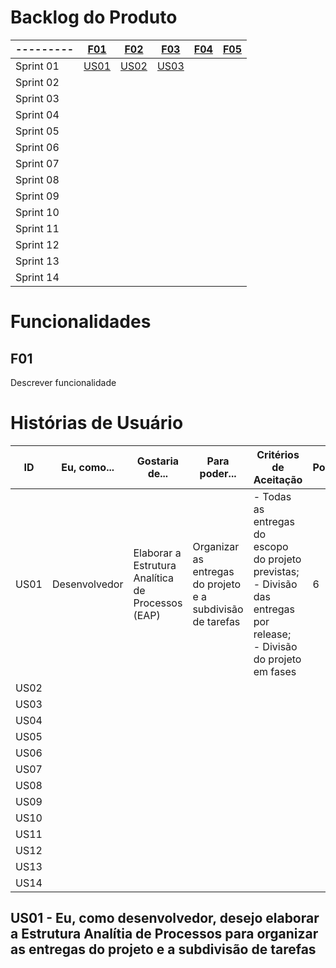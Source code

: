 # Backlog do Produto

| --------- | [F01](#f01) | [F02](#f02)  | [F03](#f03)  | [F04](#f04)  | [F05](#f05)  |
|--|--|--|--|--|--|
| Sprint 01 | [US01](#us01) | [US02](#us02)  | [US03](#us03)  |  | |
| Sprint 02 |  |  |  |  | |
| Sprint 03 |  |  |  |  | |
| Sprint 04 |  |  |  |  | |
| Sprint 05 |  |  |  |  | |
| Sprint 06 |  |  |  |  | |
| Sprint 07 |  |  |  |  | |
| Sprint 08 |  |  |  |  | |
| Sprint 09 |  |  |  |  | |
| Sprint 10 |  |  |  |  | |
| Sprint 11 |  |  |  |  | |
| Sprint 12 |  |  |  |  | |
| Sprint 13 |  |  |  |  | |
| Sprint 14 |  |  |  |  | |

# Funcionalidades

## F01
 Descrever funcionalidade

# Histórias de Usuário

| ID | Eu, como... | Gostaria de...  | Para poder...  | Critérios de Aceitação | Pontuação  | Prioridade|
|--|--|--|--|--|--|--|
| US01 | Desenvolvedor | Elaborar a Estrutura Analítica de Processos (EAP)  | Organizar as entregas do projeto e a subdivisão de tarefas | - Todas as entregas do escopo do projeto previstas; <br> - Divisão das entregas por release; <br> - Divisão do projeto em fases | 6 | High |
| US02 |  |  |  |  | ||
| US03 |  |  |  |  | ||
| US04 |  |  |  |  | ||
| US05 |  |  |  |  | ||
| US06 |  |  |  |  | ||
| US07 |  |  |  |  | ||
| US08 |  |  |  |  | ||
| US09 |  |  |  |  | ||
| US10 |  |  |  |  | ||
| US11 |  |  |  |  | ||
| US12 |  |  |  |  | ||
| US13 |  |  |  |  | ||
| US14 |  |  |  |  | |.|

## US01 - Eu, como desenvolvedor, desejo elaborar a Estrutura Analítia de Processos para organizar as entregas do projeto e a subdivisão de tarefas
